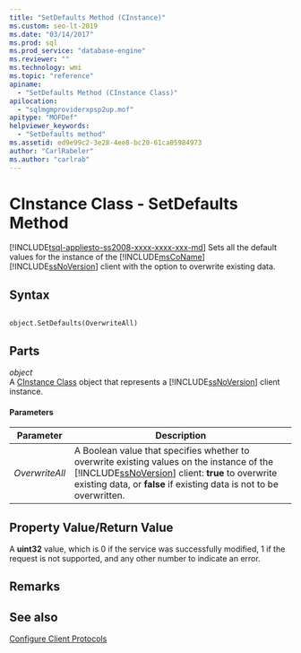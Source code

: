 ```yaml
---
title: "SetDefaults Method (CInstance)"
ms.custom: seo-lt-2019
ms.date: "03/14/2017"
ms.prod: sql
ms.prod_service: "database-engine"
ms.reviewer: ""
ms.technology: wmi
ms.topic: "reference"
apiname: 
  - "SetDefaults Method (CInstance Class)"
apilocation: 
  - "sqlmgmproviderxpsp2up.mof"
apitype: "MOFDef"
helpviewer_keywords: 
  - "SetDefaults method"
ms.assetid: ed9e99c2-3e28-4ee8-bc20-61ca05984973
author: "CarlRabeler"
ms.author: "carlrab"
---
```

# CInstance Class - SetDefaults Method
[!INCLUDE[tsql-appliesto-ss2008-xxxx-xxxx-xxx-md](../../includes/tsql-appliesto-ss2008-xxxx-xxxx-xxx-md.md)]
  Sets all the default values for the instance of the [!INCLUDE[msCoName](../../includes/msconame-md.md)] [!INCLUDE[ssNoVersion](../../includes/ssnoversion-md.md)] client with the option to overwrite existing data.  
  
## Syntax  
  
```  
  
object.SetDefaults(OverwriteAll)  
```  
  
## Parts  
 *object*  
 A [CInstance Class](../../relational-databases/wmi-provider-configuration-classes/cinstance-class.md) object that represents a [!INCLUDE[ssNoVersion](../../includes/ssnoversion-md.md)] client instance.  
  
#### Parameters  
  
|Parameter|Description|  
|---------------|-----------------|  
|*OverwriteAll*|A Boolean value that specifies whether to overwrite existing values on the instance of the [!INCLUDE[ssNoVersion](../../includes/ssnoversion-md.md)] client: **true** to overwrite existing data, or **false** if existing data is not to be overwritten.|  
  
## Property Value/Return Value  
 A **uint32** value, which is 0 if the service was successfully modified, 1 if the request is not supported, and any other number to indicate an error.  
  
## Remarks  
  
## See also  
 [Configure Client Protocols](https://technet.microsoft.com/library/ms181035.aspx)  
  
  
